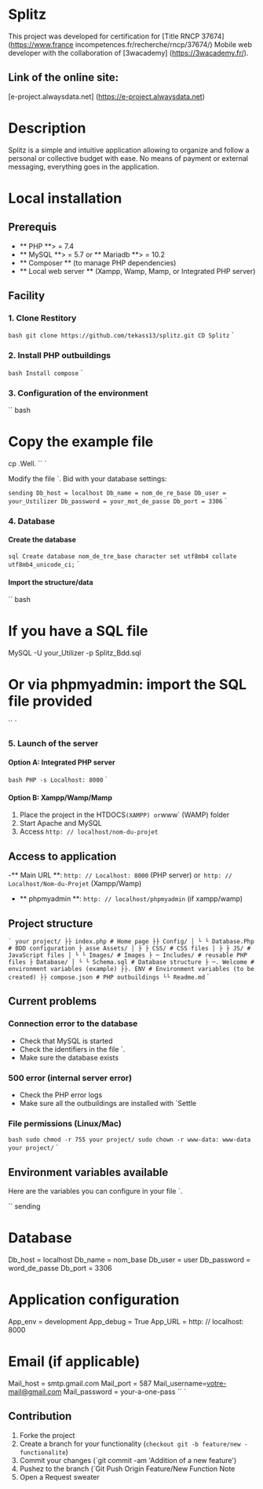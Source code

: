 # Splitz

This project was developed for certification for [Title RNCP 37674] (https://www.france incompetences.fr/recherche/rncp/37674/) Mobile web developer with the collaboration of [3wacademy] (https://3wacademy.fr/).

## Link of the online site:

[e-project.alwaysdata.net] (https://e-project.alwaysdata.net)

# Description

Splitz is a simple and intuitive application allowing to organize and follow a personal or collective budget with ease.
No means of payment or external messaging, everything goes in the application.

# Local installation

## Prerequis

- ** PHP **> = 7.4
- ** MySQL **> = 5.7 or ** Mariadb **> = 10.2
- ** Composer ** (to manage PHP dependencies)
- ** Local web server ** (Xampp, Wamp, Mamp, or Integrated PHP server)

## Facility

### 1. Clone Restitory

`bash
git clone https://github.com/tekass13/splitz.git
CD Splitz` `

### 2. Install PHP outbuildings

`bash
Install compose` `

### 3. Configuration of the environment

`` bash

# Copy the example file

cp .Well.
`` `

Modify the file `. Bid with your database settings:

`sending
Db_host = localhost
Db_name = nom_de_re_base
Db_user = your_Ustilizer
Db_password = your_mot_de_passe
Db_port = 3306` `

### 4. Database

#### Create the database

`sql
Create database nom_de_tre_base character set utf8mb4 collate utf8mb4_unicode_ci;` `

#### Import the structure/data

`` bash

# If you have a SQL file

MySQL -U your_Utilizer -p Splitz_Bdd.sql

# Or via phpmyadmin: import the SQL file provided

`` `

### 5. Launch of the server

#### Option A: Integrated PHP server

`bash
PHP -s Localhost: 8000` `

#### Option B: Xampp/Wamp/Mamp

1. Place the project in the HTDOCS`(XAMPP) or`www` (WAMP) folder
2. Start Apache and MySQL
3. Access `http: // localhost/nom-du-projet`

## Access to application

-** Main URL **: `http: // Localhost: 8000` (PHP server) or` http: // Localhost/Nom-du-Projet` (Xampp/Wamp)

- ** phpmyadmin **: `http: // localhost/phpmyadmin` (if xampp/wamp)

## Project structure

`` `
your project/
├├ index.php # Home page
├├ Config/
│ └ └ Database.Php # BDD configuration
├ asse Assets/
│ ├ ├ CSS/ # CSS files
│ ├ ├ JS/ # JavaScript files
│ └ └ Images/ # Images
├ ─ Includes/ # reusable PHP files
├ Database/
│ └ └ Schema.sql # Database structure
├ ─. Welcome # environment variables (example)
├├. ENV # Environment variables (to be created)
├├ compose.json # PHP outbuildings
└└ Readme.md `` `

## Current problems

### Connection error to the database

- Check that MySQL is started
- Check the identifiers in the file `.
- Make sure the database exists

### 500 error (internal server error)

- Check the PHP error logs
- Make sure all the outbuildings are installed with `Settle

### File permissions (Linux/Mac)

`bash
sudo chmod -r 755 your project/
sudo chown -r www-data: www-data your project/` `

## Environment variables available

Here are the variables you can configure in your file `.

`` sending

# Database

Db_host = localhost
Db_name = nom_base
Db_user = user
Db_password = word_de_passe
Db_port = 3306

# Application configuration

App_env = development
App_debug = True
App_URL = http: // localhost: 8000

# Email (if applicable)

Mail_host = smtp.gmail.com
Mail_port = 587
Mail_username=votre-mail@gmail.com
Mail_password = your-a-one-pass
`` `

## Contribution

1. Forke the project
2. Create a branch for your functionality (`checkout git -b feature/new -functionalite`)
3. Commit your changes (`git commit -am 'Addition of a new feature')
4. Pushez to the branch (`Git Push Origin Feature/New Function Note
5. Open a Request sweater
